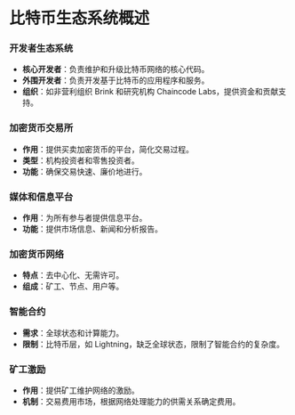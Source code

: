**比特币生态系统概述**
=====================

### 开发者生态系统

* **核心开发者**：负责维护和升级比特币网络的核心代码。
* **外围开发者**：负责开发基于比特币的应用程序和服务。
* **组织**：如非营利组织 Brink 和研究机构 Chaincode Labs，提供资金和贡献支持。

### 加密货币交易所

* **作用**：提供买卖加密货币的平台，简化交易过程。
* **类型**：机构投资者和零售投资者。
* **功能**：确保交易快速、廉价地进行。

### 媒体和信息平台

* **作用**：为所有参与者提供信息平台。
* **功能**：提供市场信息、新闻和分析报告。

### 加密货币网络

* **特点**：去中心化、无需许可。
* **组成**：矿工、节点、用户等。

### 智能合约

* **需求**：全球状态和计算能力。
* **限制**：比特币层，如 Lightning，缺乏全球状态，限制了智能合约的复杂度。

### 矿工激励

* **作用**：提供矿工维护网络的激励。
* **机制**：交易费用市场，根据网络处理能力的供需关系确定费用。